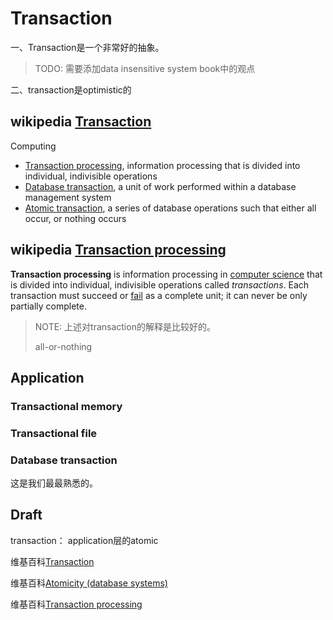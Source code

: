 # Transaction

一、Transaction是一个非常好的抽象。

> TODO: 需要添加data insensitive system book中的观点

二、transaction是optimistic的

## wikipedia [Transaction](https://en.wikipedia.org/wiki/Transaction)

Computing

- [Transaction processing](https://en.wikipedia.org/wiki/Transaction_processing), information processing that is divided into individual, indivisible operations
- [Database transaction](https://en.wikipedia.org/wiki/Database_transaction), a unit of work performed within a database management system
- [Atomic transaction](https://en.wikipedia.org/wiki/Atomic_transaction), a series of database operations such that either all occur, or nothing occurs



## wikipedia [Transaction processing](https://en.wikipedia.org/wiki/Transaction_processing)

**Transaction processing** is information processing in [computer science](https://en.wikipedia.org/wiki/Computer_science) that is divided into individual, indivisible operations called *transactions*. Each transaction must succeed or [fail](https://en.wikipedia.org/wiki/Failure) as a complete unit; it can never be only partially complete.

> NOTE:  上述对transaction的解释是比较好的。
>
> all-or-nothing

## Application

### Transactional memory



### Transactional file



### Database transaction

这是我们最最熟悉的。

## Draft

transaction： application层的atomic

维基百科[Transaction](https://en.wikipedia.org/wiki/Transaction)

维基百科[Atomicity (database systems)](https://en.wikipedia.org/wiki/Atomicity_(database_systems))

维基百科[Transaction processing](https://en.wikipedia.org/wiki/Transaction_processing)



